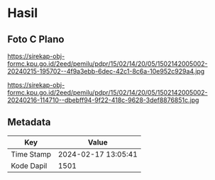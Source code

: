 # Hasil

## Foto C Plano

https://sirekap-obj-formc.kpu.go.id/2eed/pemilu/pdpr/15/02/14/20/05/1502142005002-20240215-195702--4f9a3ebb-6dec-42c1-8c6a-10e952c929a4.jpg

https://sirekap-obj-formc.kpu.go.id/2eed/pemilu/pdpr/15/02/14/20/05/1502142005002-20240216-114710--dbebff94-9f22-418c-9628-3def8876851c.jpg


## Metadata

| Key        | Value               |
| ---------- | ------------------- |
| Time Stamp | 2024-02-17 13:05:41 |
| Kode Dapil | 1501                |



